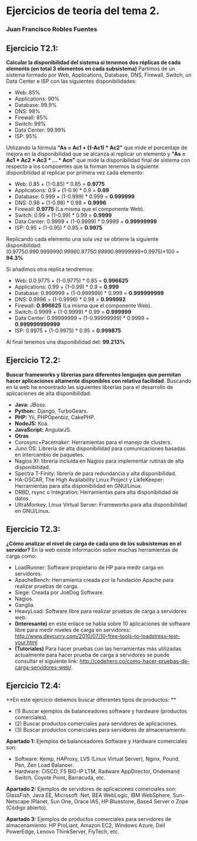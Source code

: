 ﻿# Ejercicios de teoría del tema 2.
### Juan Francisco Robles Fuentes

## Ejercicio T2.1:
**Calcular la disponibilidad del sistema si tenemos dos réplicas de cada elemento (en total 3 elementos en cada subsistema)**
Partimos de un sistema formado por Web, Applications, Database, DNS, Firewall, Switch, un Data Center e ISP con las siguientes disponibilidades: 
* Web: 85%
* Applications: 90%
* Database: 99.9%
* DNS: 98%
* Firewall: 85%
* Switch: 99%
* Data Center: 99.99%
* ISP: 95%

Utilizando la fórmula **"As = Ac1 + (1-Ac1) * Ac2"** que mide el porcentaje de mejora en la disponibilidad que se alcanza al replicar un elemento y **"As = Ac1 * Ac2 * Ac3 * ... * Acn"** que mide la disponibilidad final de sistema con respecto a los compoentes que la forman tenemos la siguiente disponibilidad al replicar por primera vez cada elemento: 
* Web: 0.85 + (1-0.85) * 0.85 = **0.9775**
* Applications: 0.9 + (1-0.9) * 0.9 = **0.99**
* Database: 0.999 + (1-0.999) * 0.999 = **0.999999**
* DNS: 0.98 + (1-0.98) * 0.98 = **0.9996**
* Firewall: **0.9775** (La misma que el componente Web).
* Switch: 0.99 + (1-0.99) * 0.99 = **0.9999**
* Data Center: 0.9999 + (1-0.9999) * 0.9999 = **0.99999999**
* ISP: 0.95 + (1-0.95) * 0.95 = **0.9975**

Replicando cada elemento una sola vez se obtiene la siguiente disponibilidad: 
(0.9775*0.99*0.999999*0.9996*0.9775*0.9999*0.99999999*0.9975)*100 = **94.3%**

Si añadimos otra réplica tendremos: 
* Web: 0.0.9775 + (1-0.9775) * 0.85 = **0.996625**
* Applications: 0.99 + (1-0.99) * 0.9 = **0.999**
* Database: 0.999999 + (1-0.999999) * 0.999 = **0.999999999**
* DNS: 0.9996 + (1-0.9996) * 0.98 = **0.999992**
* Firewall: **0.996625** (La misma que el componente Web).
* Switch: 0.9999 + (1-0.9999) * 0.99 = **0.999999**
* Data Center: 0.99999999 + (1-0.99999999) * 0.9999 = **0.999999999999**
* ISP: 0.9975 + (1-0.9975) * 0.95 = **0.999875**

Al final tenemos una disponibilidad del: **99.213%**

## Ejercicio T2.2:
**Buscar frameworks y librerías para diferentes lenguajes que permitan hacer aplicaciones altamente disponibles con relativa facilidad.**
Buscando en la web he encontrado las siguientes librerías para el desarrollo de aplicaciones de alta disponibilidad: 
* **Java:** JBoss.
* **Python:**: Django, TurboGears.
* **PHP:** Yii, PHPOpenbiz, CakePHP.
* **NodeJS:** Koa.
* **JavaScript:** AngularJS.
* **Otras**
* Corosync+Pacemaker: Herramientas para el manejo de clusters.
* Juno OS: Librería de alta disponibilidad para comunicaciones basadas en intercambio de paquetes.
* Nagios XI: librería incluída en Nagios para implementar rutinas de alta disponibilidad.
* Spectra T-Finity: librería de para redundancia y alta disponibilidad.
* HA-OSCAR, The High Availability Linux Project y LikfeKeeper: Herramientas para alta disponibilidad en GNU/Linux.
* DRBD, rsync o Integration: Herramientas para alta disponibilidad de datos.
* UltraMonkey, Linux Virtual Server: Frameworks para alta disponibilidad en GNU/Linux.

## Ejercicio T2.3:
**¿Cómo analizar el nivel de carga de cada uno de los subsistemas en el servidor?**
En la web existe información sobre muchas herramientas de carga como: 
* LoadRunner: Software propietario de HP para medir carga en servidores.
* ApacheBench: Herramienta creada por la fundación Apache para realizar pruebas de carga.
* Siege: Creada por JoeDog Software.
* Nagios.
* Ganglia.
* HeavyLoad: Software libre para realizar pruebas de carga a servidores web.
* **(Interesante)** en este enlace se habla sobre 10 aplicaciones de software libre para medir niveles de carga en servidores: http://www.devcurry.com/2010/07/10-free-tools-to-loadstress-test-your.html
* **(Tutoriales)** Para hacer pruebas con las herramientas más utilizadas actualmente para hacer prueba de carga a servidores se puede consultar el siguiente link: http://codehero.co/como-hacer-pruebas-de-carga-servidores-web/.
## Ejercicio T2.4:
**En este ejercicio debemos buscar diferentes tipos de productos: **
* (1) Buscar ejemplos de balanceadores software y hardware (productos comerciales).
* (2) Buscar productos comerciales para servidores de aplicaciones. 
* (3) Buscar productos comerciales para servidores de almacenamiento.

**Apartado 1:**
Ejemplos de balanceadores Software y Hardware comerciales son: 
* Software: Kemp, HAProxy, LVS (Linux Virtual Server), Nginx, Pound, Pen, Zen Load Balancer. 
* Hardware: CISCO, F5 BIG-IP LTM, Radware AppDirector, Ondemand Switch, Coyote Point, Barracuda, etc.

**Apartado 2:**
Ejemplos de servidores de aplicaciones comerciales son: 
GlassFish, Java EE, Microsoft .Net, BEA WebLogic, IBM WebSphere, Sun-Netscape IPlanet, Sun One, Orace IAS, HP Bluestone, Base4 Server o Zope (Código abierto).

**Apartado 3:**
Ejemplos de productos comerciales para servidores de almacenamiento: 
HP ProLiant, Amazon EC2, Windows Azure, Dell PowerEdge, Lenovo ThinkServer, FlyTech, etc.
